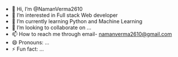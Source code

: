 - 👋 Hi, I’m @NamanVerma2610
- 👀 I’m interested in Full stack Web developer 
- 🌱 I’m currently learning Python and Machine Learning 
- 💞️ I’m looking to collaborate on ...
- 📫 How to reach me through email- namanverma2610@gmail.com
- 😄 Pronouns: ...
- ⚡ Fun fact: ...

<!---
NamanVerma2610/NamanVerma2610 is a ✨ special ✨ repository because its `README.md` (this file) appears on your GitHub profile.
You can click the Preview link to take a look at your changes.
--->
